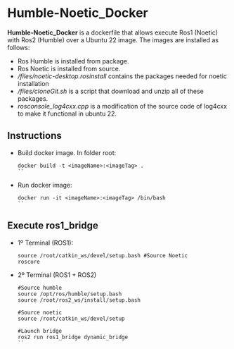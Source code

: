 # Humble-Noetic_Docker


**Humble-Noetic_Docker** is a dockerfile that allows execute Ros1 (Noetic) with Ros2 (Humble) over a Ubuntu 22 image.
The images are installed as follows:

- Ros Humble is installed from package.
- Ros Noetic is installed from source.
- */files/noetic-desktop.rosinstall* contains the packages needed for noetic installation
- */files/cloneGit.sh* is a script that download and unzip all of these packages.
- *rosconsole_log4cxx.cpp* is a modification of the source code of log4cxx to make it functional in ubuntu 22.

## Instructions

- Build docker image. In folder root:

	```
	docker build -t <imageName>:<imageTag> .
	``

- Run docker image: 

	```
	docker run -it <imageName>:<imageTag> /bin/bash
	``

## Execute ros1_bridge

- 1º Terminal (ROS1):

	```
	source /root/catkin_ws/devel/setup.bash #Source Noetic
	roscore
	```
	
- 2º Terminal (ROS1 + ROS2)

	```
	#Source humble
	source /opt/ros/humble/setup.bash 
	source /root/ros2_ws/install/setup.bash
	
	#Source noetic
	source /root/catkin_ws/devel/setup
	
	#Launch bridge
	ros2 run ros1_bridge dynamic_bridge
	``
